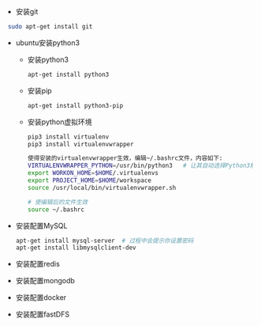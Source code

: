 - 安装git
~~~sh
 sudo apt-get install git
~~~

- ubuntu安装python3

  - 安装python3

    ~~~sh
    apt-get install python3
    ~~~

  - 安装pip

    ~~~sh
    apt-get install python3-pip
    ~~~

  - 安装python虚拟环境

    ~~~sh
    pip3 install virtualenv
    pip3 install virtualenvwrapper

    使得安装的virtualenvwrapper生效，编辑~/.bashrc文件，内容如下:
    VIRTUALENVWRAPPER_PYTHON=/usr/bin/python3	# 让其自动选择Python3解释器
    export WORKON_HOME=$HOME/.virtualenvs
    export PROJECT_HOME=$HOME/workspace
    source /usr/local/bin/virtualenvwrapper.sh

    # 使编辑后的文件生效
    source ~/.bashrc
    ~~~

- 安装配置MySQL

  ~~~sh
  apt-get install mysql-server	# 过程中会提示你设置密码
  apt-get install libmysqlclient-dev
  ~~~

- 安装配置redis

- 安装配置mongodb

- 安装配置docker

- 安装配置fastDFS

